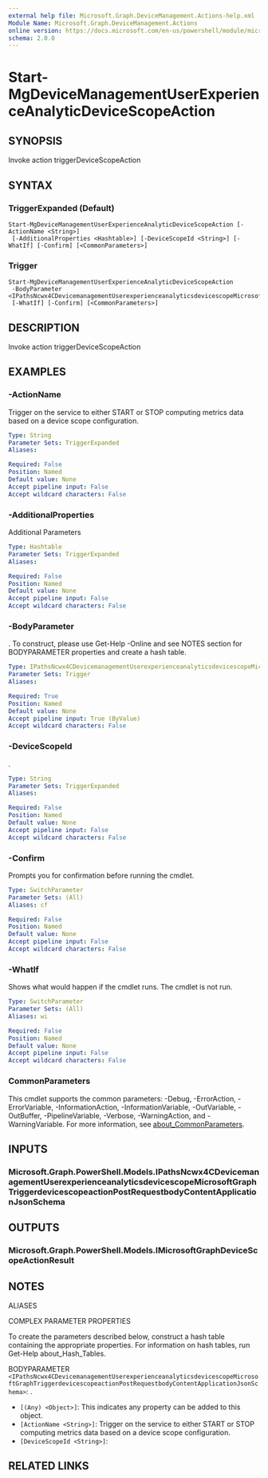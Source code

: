 ```yaml
---
external help file: Microsoft.Graph.DeviceManagement.Actions-help.xml
Module Name: Microsoft.Graph.DeviceManagement.Actions
online version: https://docs.microsoft.com/en-us/powershell/module/microsoft.graph.devicemanagement.actions/start-mgdevicemanagementuserexperienceanalyticdevicescopeaction
schema: 2.0.0
---
```


# Start-MgDeviceManagementUserExperienceAnalyticDeviceScopeAction

## SYNOPSIS
Invoke action triggerDeviceScopeAction

## SYNTAX

### TriggerExpanded (Default)
```
Start-MgDeviceManagementUserExperienceAnalyticDeviceScopeAction [-ActionName <String>]
 [-AdditionalProperties <Hashtable>] [-DeviceScopeId <String>] [-WhatIf] [-Confirm] [<CommonParameters>]
```

### Trigger
```
Start-MgDeviceManagementUserExperienceAnalyticDeviceScopeAction
 -BodyParameter <IPathsNcwx4CDevicemanagementUserexperienceanalyticsdevicescopeMicrosoftGraphTriggerdevicescopeactionPostRequestbodyContentApplicationJsonSchema>
 [-WhatIf] [-Confirm] [<CommonParameters>]
```

## DESCRIPTION
Invoke action triggerDeviceScopeAction

## EXAMPLES

### -ActionName
Trigger on the service to either START or STOP computing metrics data based on a device scope configuration.

```yaml
Type: String
Parameter Sets: TriggerExpanded
Aliases:

Required: False
Position: Named
Default value: None
Accept pipeline input: False
Accept wildcard characters: False
```

### -AdditionalProperties
Additional Parameters

```yaml
Type: Hashtable
Parameter Sets: TriggerExpanded
Aliases:

Required: False
Position: Named
Default value: None
Accept pipeline input: False
Accept wildcard characters: False
```

### -BodyParameter
.
To construct, please use Get-Help -Online and see NOTES section for BODYPARAMETER properties and create a hash table.

```yaml
Type: IPathsNcwx4CDevicemanagementUserexperienceanalyticsdevicescopeMicrosoftGraphTriggerdevicescopeactionPostRequestbodyContentApplicationJsonSchema
Parameter Sets: Trigger
Aliases:

Required: True
Position: Named
Default value: None
Accept pipeline input: True (ByValue)
Accept wildcard characters: False
```

### -DeviceScopeId
.

```yaml
Type: String
Parameter Sets: TriggerExpanded
Aliases:

Required: False
Position: Named
Default value: None
Accept pipeline input: False
Accept wildcard characters: False
```

### -Confirm
Prompts you for confirmation before running the cmdlet.

```yaml
Type: SwitchParameter
Parameter Sets: (All)
Aliases: cf

Required: False
Position: Named
Default value: None
Accept pipeline input: False
Accept wildcard characters: False
```

### -WhatIf
Shows what would happen if the cmdlet runs.
The cmdlet is not run.

```yaml
Type: SwitchParameter
Parameter Sets: (All)
Aliases: wi

Required: False
Position: Named
Default value: None
Accept pipeline input: False
Accept wildcard characters: False
```

### CommonParameters
This cmdlet supports the common parameters: -Debug, -ErrorAction, -ErrorVariable, -InformationAction, -InformationVariable, -OutVariable, -OutBuffer, -PipelineVariable, -Verbose, -WarningAction, and -WarningVariable. For more information, see [about_CommonParameters](http://go.microsoft.com/fwlink/?LinkID=113216).

## INPUTS

### Microsoft.Graph.PowerShell.Models.IPathsNcwx4CDevicemanagementUserexperienceanalyticsdevicescopeMicrosoftGraphTriggerdevicescopeactionPostRequestbodyContentApplicationJsonSchema
## OUTPUTS

### Microsoft.Graph.PowerShell.Models.IMicrosoftGraphDeviceScopeActionResult
## NOTES

ALIASES

COMPLEX PARAMETER PROPERTIES

To create the parameters described below, construct a hash table containing the appropriate properties. For information on hash tables, run Get-Help about_Hash_Tables.


BODYPARAMETER `<IPathsNcwx4CDevicemanagementUserexperienceanalyticsdevicescopeMicrosoftGraphTriggerdevicescopeactionPostRequestbodyContentApplicationJsonSchema>`: .
  - `[(Any) <Object>]`: This indicates any property can be added to this object.
  - `[ActionName <String>]`: Trigger on the service to either START or STOP computing metrics data based on a device scope configuration.
  - `[DeviceScopeId <String>]`: 

## RELATED LINKS
